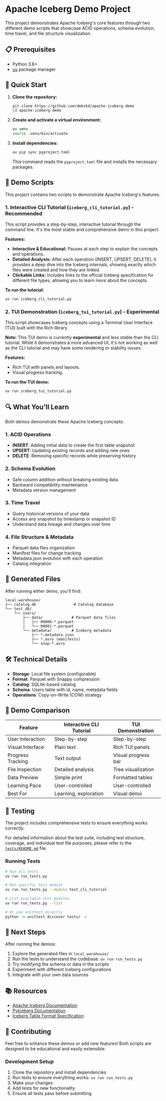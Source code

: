 # Apache Iceberg Demo Project

This project demonstrates Apache Iceberg's core features through two different demo scripts that showcase ACID operations, schema evolution, time travel, and file structure visualization.

## 📋 Prerequisites

- Python 3.8+
- [uv](https://docs.astral.sh/uv/) package manager

## 🚀 Quick Start

1.  **Clone the repository:**
    ```bash
    git clone https://github.com/dmkskd/apache-iceberg-demo
    cd apache-iceberg-demo
    ```

2.  **Create and activate a virtual environment:**
    ```bash
    uv venv
    source .venv/bin/activate
    ```

3.  **Install dependencies:**
    ```bash
    uv pip sync pyproject.toml
    ```
    This command reads the `pyproject.toml` file and installs the necessary packages.

## 🎯 Demo Scripts

This project contains two scripts to demonstrate Apache Iceberg's features.

### 1. Interactive CLI Tutorial (`iceberg_cli_tutorial.py`) - Recommended

This script provides a step-by-step, interactive tutorial through the command line. It's the most stable and comprehensive demo in this project.

**Features:**
- **Interactive & Educational:** Pauses at each step to explain the concepts and operations.
- **Detailed Analysis:** After each operation (INSERT, UPSERT, DELETE), it provides a deep dive into the Iceberg internals, showing exactly which files were created and how they are linked.
- **Clickable Links:** Includes links to the official Iceberg specification for different file types, allowing you to learn more about the concepts.

**To run the tutorial:**
```bash
uv run iceberg_cli_tutorial.py
```

### 2. TUI Demonstration (`iceberg_tui_tutorial.py`) - Experimental

This script showcases Iceberg concepts using a Terminal User Interface (TUI) built with the Rich library.

**Note:** This TUI demo is currently **experimental** and less stable than the CLI tutorial. While it demonstrates a more advanced UI, it's not working as well as the CLI tutorial and may have some rendering or stability issues.

**Features:**
- Rich TUI with panels and layouts.
- Visual progress tracking.

**To run the TUI demo:**
```bash
uv run iceberg_tui_tutorial.py
```

## 🔍 What You'll Learn

Both demos demonstrate these Apache Iceberg concepts:

### 1. **ACID Operations**

- **INSERT**: Adding initial data to create the first table snapshot
- **UPSERT**: Updating existing records and adding new ones
- **DELETE**: Removing specific records while preserving history

### 2. **Schema Evolution**

- Safe column addition without breaking existing data
- Backward compatibility maintenance
- Metadata version management

### 3. **Time Travel**

- Query historical versions of your data
- Access any snapshot by timestamp or snapshot ID
- Understand data lineage and changes over time

### 4. **File Structure & Metadata**

- Parquet data files organization
- Manifest files for change tracking
- Metadata.json evolution with each operation
- Catalog integration

## 📁 Generated Files

After running either demo, you'll find:

```text
local_warehouse/
├── catalog.db                 # Catalog database
└── test_db/
    └── users/
        ├── data/             # Parquet data files
        │   ├── 00000-*.parquet
        │   └── 00001-*.parquet
        └── metadata/         # Iceberg metadata
            ├── *.metadata.json
            ├── *.avro (manifests)
            └── snap-*.avro
```

## 🛠 Technical Details

- **Storage**: Local file system (configurable)
- **Format**: Parquet with Snappy compression
- **Catalog**: SQLite-based catalog
- **Schema**: Users table with id, name, metadata fields
- **Operations**: Copy-on-Write (COW) strategy

## 🎨 Demo Comparison

| Feature | Interactive CLI Tutorial | TUI Demonstration |
|---------|--------------------------|-------------------|
| User Interaction | Step-by-step             | Step-by-step      |
| Visual Interface | Plain text               | Rich TUI panels   |
| Progress Tracking | Text output              | Visual progress bar |
| File Inspection | Detailed analysis        | Tree visualization |
| Data Preview | Simple print             | Formatted tables  |
| Learning Pace | User-controlled          | User-controlled   |
| Best For | Learning, exploration    | Visual demo       |

## 🧪 Testing

The project includes comprehensive tests to ensure everything works correctly.

For detailed information about the test suite, including test structure, coverage, and individual test file purposes, please refer to the [`tests/README.md`](./tests/README.md) file.

### Running Tests

```bash
# Run all tests
uv run run_tests.py

# Run specific test module
uv run run_tests.py --module test_cli_tutorial

# List available test modules
uv run run_tests.py --list

# Or use unittest directly
python -m unittest discover tests/ -v
```

## 🚀 Next Steps

After running the demos:

1. Explore the generated files in `local_warehouse/`
2. Run the tests to understand the codebase: `uv run run_tests.py`
3. Try modifying the schema or data in the scripts
4. Experiment with different Iceberg configurations
5. Integrate with your own data sources

## 📚 Resources

- [Apache Iceberg Documentation](https://iceberg.apache.org/)
- [PyIceberg Documentation](https://py.iceberg.apache.org/)
- [Iceberg Table Format Specification](https://iceberg.apache.org/spec/)

## 🤝 Contributing

Feel free to enhance these demos or add new features! Both scripts are designed to be educational and easily extensible.

### Development Setup

1. Clone the repository and install dependencies
2. Run tests to ensure everything works: `uv run run_tests.py`
3. Make your changes
4. Add tests for new functionality
5. Ensure all tests pass before submitting